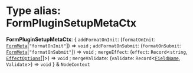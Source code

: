 # Type alias: FormPluginSetupMetaCtx

**FormPluginSetupMetaCtx**: { `addFormatOnInit`: (`formatOnInit`: [`FormMeta`](/en/auto-docs/editor/interfaces/FormMeta.md)\[`"formatOnInit"`]) => `void` ; `addFormatOnSubmit`: (`formatOnSubmit`: [`FormMeta`](/en/auto-docs/editor/interfaces/FormMeta.md)\[`"formatOnSubmit"`]) => `void` ; `mergeEffect`: (`effect`: `Record`<`string`, [`EffectOptions`](/en/auto-docs/editor/types/EffectOptions.md)\[]>) => `void` ; `mergeValidate`: (`validate`: `Record`<[`FieldName`](/en/auto-docs/editor/types/FieldName.md), `Validate`>) => `void`  } & `NodeContext`
